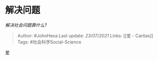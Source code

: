 # 解决问题
*解决社会问题靠什么?*

> Author: #JohnHexa
Last update: *23/07/2021* 
Links: [[爱 - Caritas]]
Tags: #社会科学Social-Science  

 
爱



